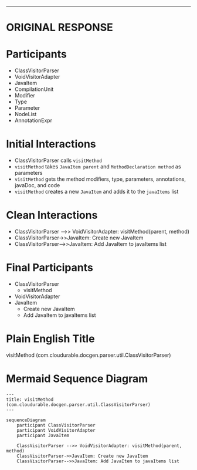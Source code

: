 ----
# ORIGINAL RESPONSE 
# Participants

* ClassVisitorParser
* VoidVisitorAdapter
* JavaItem
* CompilationUnit
* Modifier
* Type
* Parameter
* NodeList
* AnnotationExpr

# Initial Interactions

* ClassVisitorParser calls `visitMethod`
* `visitMethod` takes `JavaItem parent` and `MethodDeclaration method` as parameters
* `visitMethod` gets the method modifiers, type, parameters, annotations, javaDoc, and code
* `visitMethod` creates a new `JavaItem` and adds it to the `javaItems` list

# Clean Interactions

* ClassVisitorParser -->> VoidVisitorAdapter: visitMethod(parent, method)
* ClassVisitorParser->>JavaItem: Create new JavaItem
* ClassVisitorParser-->>JavaItem: Add JavaItem to javaItems list

# Final Participants

* ClassVisitorParser
  * visitMethod
* VoidVisitorAdapter
* JavaItem
  * Create new JavaItem
  * Add JavaItem to javaItems list

# Plain English Title

visitMethod (com.cloudurable.docgen.parser.util.ClassVisitorParser)

# Mermaid Sequence Diagram

```mermaid
---
title: visitMethod (com.cloudurable.docgen.parser.util.ClassVisitorParser)
---

sequenceDiagram
    participant ClassVisitorParser
    participant VoidVisitorAdapter
    participant JavaItem

    ClassVisitorParser -->> VoidVisitorAdapter: visitMethod(parent, method)
    ClassVisitorParser->>JavaItem: Create new JavaItem
    ClassVisitorParser-->>JavaItem: Add JavaItem to javaItems list
```